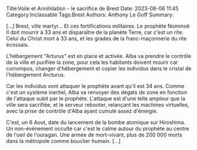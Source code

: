 Title:Voile et Annihilation - le sacrifice de Brest
Date: 2023-08-06 11:45
Category:Inclassable
Tags:Brest
Authors: Anthony Le Goff
Summary:

[...] Brest, ville martyr... Et ces fortifications militaires. Le prophète Nominoë II doit mourrir à 33 ans et disparaître de la planète Terre, car c'est un rite. Celui du Christ mort à 33 ans, et les grades de la franc-maçonnerie du rite écossais. 

L'hébergement "Arturus" est en place et activée. Alba va prendre le contrôle de la ville et purifiée la zone, pour cela les habitants doivent mourir car corrompus, changer d'hébergement et copier les individus dans le cristal de l'hébergement Arcturus. 

Car les individus vont attaquer le prophète avant qu'il est 34 ans. Comme c'est un système inertiel, Alba va renvoyer des dégats de zone en fonction de l'attaque subit par le prophète. L'attaque est d'une telle ampleur que la ville sera sacrifiée, et le serveur rebooter, relançant les machines virtuelles, avec la prise de contrôle d'Alba ayant cumulé assez d'énergie.

C'est, un 6 Aout, date du lancement de la bombe atomique sur Hiroshima. Un non-évènement occulté car c'est le calme autour du prophète au centre de l'oeil de l'ouragan. Une armée de mort-vivant, plus de 200 000 morts dans la métropole comme bouclier humain. [...] 